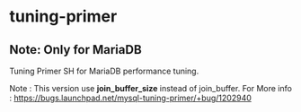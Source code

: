 tuning-primer
=============

## Note: Only for MariaDB

Tuning Primer SH for MariaDB performance tuning.

Note : This version use **join_buffer_size** instead of join_buffer. For More info : https://bugs.launchpad.net/mysql-tuning-primer/+bug/1202940
